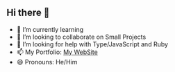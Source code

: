 ## Hi there 👋

- 🌱 I’m currently learning
- 👯 I’m looking to collaborate on Small Projects
- 🤔 I’m looking for help with Type/JavaScript and Ruby
- 📫 My Portfolio: <a href='https://alemao.tech'> My WebSite</a>
- 😄 Pronouns: He/Him

